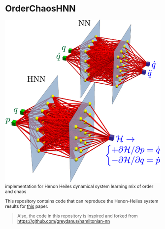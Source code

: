 # OrderChaosHNN
![Hamiltonian neural network](NNSchematic2.png) implementation for Henon Heiles dynamical system learning mix of order and chaos

This repository contains code that can reproduce the Henon-Heiles system results for [this](https://journals.aps.org/pre/abstract/10.1103/PhysRevE.101.062207) paper.

> Also, the code in this repository is inspired and forked from https://github.com/greydanus/hamiltonian-nn


